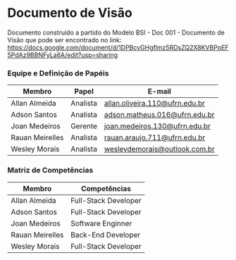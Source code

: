 
# Documento de Visão

Documento construído a partido do Modelo BSI - Doc 001 - Documento de Visão que pode ser encontrado no link: https://docs.google.com/document/d/1DPBcyGHgflmz5RDsZQ2X8KVBPoEF5PdAz9BBNFyLa6A/edit?usp=sharing

### Equipe e Definição de Papéis

Membro          | Papel    | E-mail
----------------|----------|--------------------------------
Allan Almeida   | Analista | allan.oliveira.110@ufrn.edu.br
Adson Santos    | Analista | adson.matheus.016@ufrn.edu.br
Joan Medeiros   | Gerente  | joan.medeiros.130@ufrn.edu.br
Rauan Meirelles | Analista | rauan.araujo.711@ufrn.edu.br
Wesley Morais   | Analista | wesleydemorais@outlook.com.br

### Matriz de Competências

Membro          | Competências 
----------------|------------------------------------------------------------------------------------------------------------------------------------
Allan Almeida   | Full-Stack Developer | Python, C, Java, JavaScript, HTML, CSS, React.Js, Node.Js, MySQL, PostgreSQL, Express.Js, API REST, Django
Adson Santos    | Full-Stack Developer | Python, Django, Dart, Flutter, HTML, CSS, JavaScript, Bootstrap
Joan Medeiros   | Software Enginner    | HTML, CSS, JavaScript, TypeScript, React.Js, Node.Js, Express.Js, Next.Js, MySQL, NoSQL, Scrum, XP, UX/Design
Rauan Meirelles | Back-End Developer   | Python, C, HTML, CSS, JavaScript, Next.Js, MySQL
Wesley Morais   | Full-Stack Developer | HTML, CSS, JavaScript, SAAS, JavaScript, React.Js, Node.Js, Python, Django, Ruby, TypeScript, C, Next.Js  
